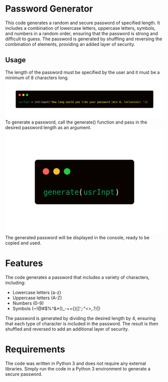 # Password Generator

This code generates a random and secure password of specified length. It includes a combination of lowercase letters, uppercase letters, symbols, and numbers in a random order, ensuring that the password is strong and difficult to guess. The password is generated by shuffling and reversing the combination of elements, providing an added layer of security.

## Usage

The length of the password must be specified by the user and it must be a minimum of 8 characters long.
<img src="userInputPython.png">
<br>
To generate a password, call the generate() function and pass in the desired password length as an argument.
<img src="generate.png">
The generated password will be displayed in the console, ready to be copied and used.

# Features
The code generates a password that includes a variety of characters, including:

- Lowercase letters (a-z)
- Uppercase letters (A-Z)
- Numbers (0-9)
- Symbols (~!@#$%^&*()_-+={}[]\';:\"<>,.?/|)

The password is generated by dividing the desired length by 4, ensuring that each type of character is included in the password. The result is then shuffled and reversed to add an additional layer of security.

# Requirements
The code was written in Python 3 and does not require any external libraries. Simply run the code in a Python 3 environment to generate a secure password.
